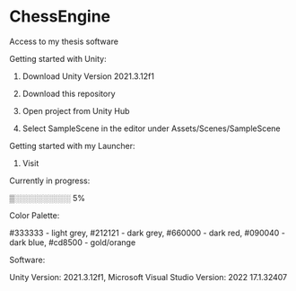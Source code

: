 # ChessEngine
Access to my thesis software


Getting started with Unity:

1) Download Unity Version 2021.3.12f1

2) Download this repository

3) Open project from Unity Hub

4) Select SampleScene in the editor under Assets/Scenes/SampleScene


Getting started with my Launcher:

1) Visit 


Currently in progress:

▒░░░░░░░░░░ 5%


Color Palette:

#333333 - light grey,
#212121 - dark grey,
#660000 - dark red,
#090040 - dark blue,
#cd8500 - gold/orange


Software:

Unity Version: 2021.3.12f1,
Microsoft Visual Studio Version: 2022 17.1.32407





